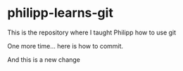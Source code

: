 # philipp-learns-git
This is the repository where I taught Philipp how to use git

One more time... here is how to commit.

And this is a new change
